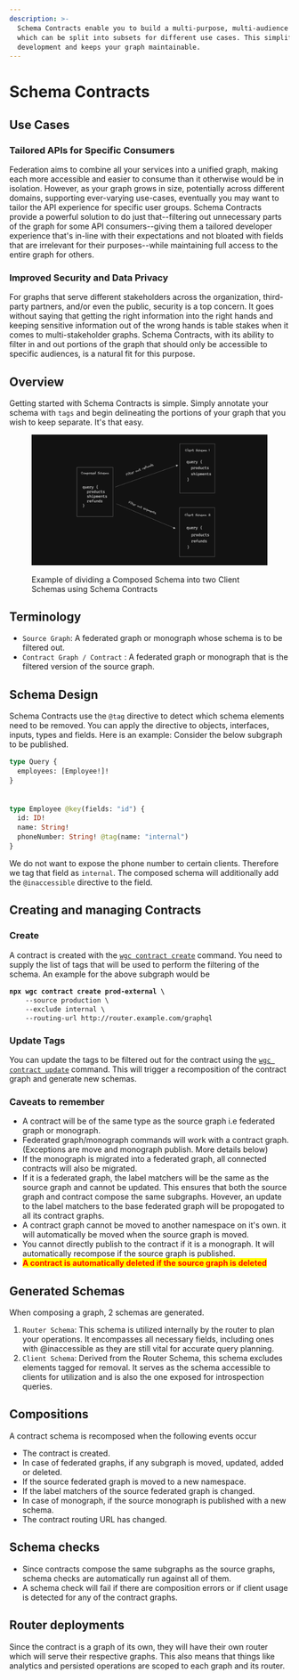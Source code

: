 ```yaml
---
description: >-
  Schema Contracts enable you to build a multi-purpose, multi-audience graph,
  which can be split into subsets for different use cases. This simplifies
  development and keeps your graph maintainable.
---
```


# Schema Contracts

## Use Cases

### Tailored APIs for Specific Consumers

Federation aims to combine all your services into a unified graph, making each more accessible and easier to consume than it otherwise would be in isolation. However, as your graph grows in size, potentially across different domains, supporting ever-varying use-cases, eventually you may want to tailor the API experience for specific user groups. Schema Contracts provide a powerful solution to do just that--filtering out unnecessary parts of the graph for some API consumers--giving them a tailored developer experience that's in-line with their expectations and not bloated with fields that are irrelevant for their purposes--while maintaining full access to the entire graph for others.

### Improved Security and Data Privacy

For graphs that serve different stakeholders across the organization, third-party partners, and/or even the public, security is a top concern. It goes without saying that getting the right information into the right hands and keeping sensitive information out of the wrong hands is table stakes when it comes to multi-stakeholder graphs. Schema Contracts, with its ability to filter in and out portions of the graph that should only be accessible to specific audiences, is a natural fit for this purpose.

## Overview

Getting started with Schema Contracts is simple. Simply annotate your schema with `tags` and begin delineating the portions of your graph that you wish to keep separate. It's that easy.

<figure><img src="../.gitbook/assets/image (113).png" alt=""><figcaption><p>Example of dividing a Composed Schema into two Client Schemas using Schema Contracts</p></figcaption></figure>

## Terminology

* `Source Graph`: A federated graph or monograph whose schema is to be filtered out.
* `Contract Graph / Contract` : A federated graph or monograph that is the filtered version of the source graph.

## Schema Design

Schema Contracts use the `@tag` directive to detect which schema elements need to be removed. You can apply the directive to objects, interfaces, inputs, types and fields. Here is an example: Consider the below subgraph to be published.

```graphql
type Query {
  employees: [Employee!]!
}


type Employee @key(fields: "id") {
  id: ID!
  name: String!
  phoneNumber: String! @tag(name: "internal")
}
```

We do not want to expose the phone number to certain clients. Therefore we tag that field as `internal`. The composed schema will additionally add the `@inaccessible` directive to the field.

## Creating and managing Contracts

### Create

A contract is created with the [`wgc contract create`](../cli/schema-contracts/create.md) command. You need to supply the list of tags that will be used to perform the filtering of the schema.  An example for the above subgraph would be&#x20;

<pre class="language-bash"><code class="lang-bash"><strong>npx wgc contract create prod-external \
</strong>    --source production \
    --exclude internal \
    --routing-url http://router.example.com/graphql
</code></pre>

### Update Tags

You can update the tags to be filtered out for the contract using the [`wgc contract update`](../cli/schema-contracts/update.md) command. This will trigger a recomposition of the contract graph and generate new schemas.

### Caveats to remember

* A contract will be of the same type as the source graph i.e federated graph or monograph.
* Federated graph/monograph commands will work with a contract graph. (Exceptions are move and monograph publish. More details below)
* If the monograph is migrated into a federated graph, all connected contracts will also be migrated.
* If it is a federated graph, the label matchers will be the same as the source graph and cannot be updated. This ensures that both the source graph and contract compose the same subgraphs. Hovever, an update to the label matchers to the base federated graph will be propogated to all its contract graphs.
* A contract graph cannot be moved to another namespace on it's own. it will automatically be moved when the source graph is moved.
* You cannot directly publish to the contract if it is a monograph. It will automatically recompose if the source graph is published.
* <mark style="color:red;">**A contract is automatically deleted if the source graph is deleted**</mark>

## Generated Schemas

When composing a graph, 2 schemas are generated.&#x20;

1. `Router Schema`: This  schema is utilized internally by the router to plan your operations. It encompasses all necessary fields, including ones with @inaccessible as they are still vital for accurate query planning.
2. `Client Schema`: Derived from the Router Schema, this schema excludes elements tagged for removal. It serves as the schema accessible to clients for utilization and is also the one exposed for introspection queries.

## Compositions

A contract schema is recomposed when the following events occur

* The contract is created.
* In case of federated graphs, if any subgraph is moved, updated, added or deleted.
* If the source federated graph is moved to a new namespace.
* If the label matchers of the source federated graph is changed.
* In case of monograph, if the source monograph is published with a new schema.
* The contract routing URL  has changed.

## Schema checks

* Since contracts compose the same subgraphs as the source graphs, schema checks are automatically run against all of them.
* A schema check will fail if there are composition errors or if client usage is detected for any of the contract graphs.

## Router deployments

Since the contract is a graph of its own, they will have their own router which will serve their respective graphs. This also means that things like analytics and persisted operations are scoped to each graph and its router.
